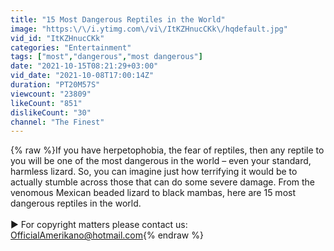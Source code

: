 ```yaml
---
title: "15 Most Dangerous Reptiles in the World"
image: "https:\/\/i.ytimg.com\/vi\/ItKZHnucCKk\/hqdefault.jpg"
vid_id: "ItKZHnucCKk"
categories: "Entertainment"
tags: ["most","dangerous","most dangerous"]
date: "2021-10-15T08:21:29+03:00"
vid_date: "2021-10-08T17:00:14Z"
duration: "PT20M57S"
viewcount: "23809"
likeCount: "851"
dislikeCount: "30"
channel: "The Finest"
---
```

{% raw %}If you have herpetophobia, the fear of reptiles, then any reptile to you will be one of the most dangerous in the world – even your standard, harmless lizard. So, you can imagine just how terrifying it would be to actually stumble across those that can do some severe damage. From the venomous Mexican beaded lizard to black mambas, here are 15 most dangerous reptiles in the world.<br /><br />► For copyright matters please contact us: OfficialAmerikano@hotmail.com{% endraw %}
